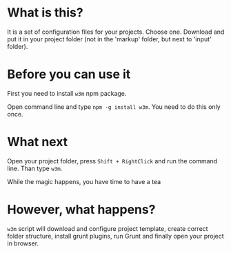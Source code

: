 What is this?
=====

It is a set of configuration files for your projects. Choose one. Download and put it in your project folder (not in the 'markup' folder, but next to 'input' folder).

Before you can use it
=====

First you need to install `w3m` npm package.

Open command line and type `npm -g install w3m`. You need to do this only once.

What next
=====

Open your project folder, press `Shift + RightClick` and run the command line. Than type `w3m`.

While the magic happens, you have time to have a tea

However, what happens?
=====

`w3m` script will download and configure project template, create correct folder structure, install grunt plugins, run Grunt and finally open your project in browser.